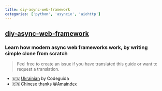 ```yaml
---
title: diy-async-web-framework
categories: ['python', 'asyncio', 'aiohttp']
---
```

## [diy-async-web-framework](https://github.com/hzlmn/diy-async-web-framework)

### Learn how modern async web frameworks work, by writing simple clone from scratch

> Feel free to create an issue if you have translated this guide or want to request a translation.
- :ukraine: [Ukrainian](https://codeguida.com/post/2020) by Codeguida
- 🇨🇳 [Chinese](https://github.com/hzlmn/diy-async-web-framework/blob/master/README_CN.md) thanks [@Amaindex](https://github.com/Amaindex)

  